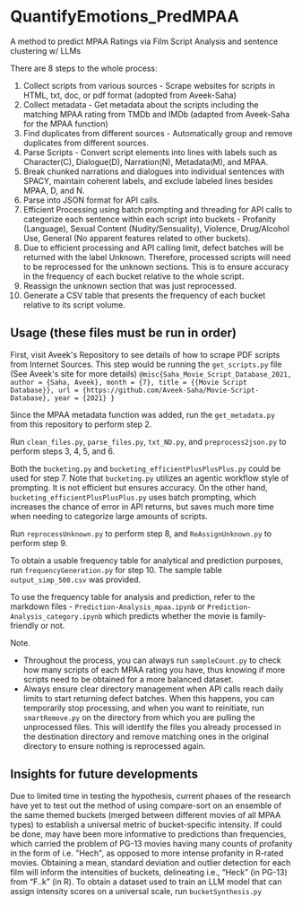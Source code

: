 # QuantifyEmotions_PredMPAA
A method to predict MPAA Ratings via Film Script Analysis and sentence clustering w/ LLMs

There are 8 steps to the whole process:

1. Collect scripts from various sources - Scrape websites for scripts in HTML, txt, doc, or pdf format (adopted from Aveek-Saha)
2. Collect metadata - Get metadata about the scripts including the matching MPAA rating from TMDb and IMDb (adapted from Aveek-Saha for the MPAA function)
3. Find duplicates from different sources - Automatically group and remove duplicates from different sources.
4. Parse Scripts - Convert script elements into lines with labels such as Character(C), Dialogue(D), Narration(N), Metadata(M), and MPAA.
5. Break chunked narrations and dialogues into individual sentences with SPACY, maintain coherent labels, and exclude labeled lines besides MPAA, D, and N.
6. Parse into JSON format for API calls.
7. Efficient Processing using batch prompting and threading for API calls to categorize each sentence within each script into buckets - Profanity (Language), Sexual Content (Nudity/Sensuality), Violence, Drug/Alcohol Use, General (No apparent features related to other buckets).
8. Due to efficient processing and API calling limit, defect batches will be returned with the label Unknown. Therefore, processed scripts will need to be reprocessed for the unknown sections. This is to ensure accuracy in the frequency of each bucket relative to the whole script.
9. Reassign the unknown section that was just reprocessed.
10. Generate a CSV table that presents the frequency of each bucket relative to its script volume. 

## Usage (these files must be run in order)

First, visit Aveek's Repository to see details of how to scrape PDF scripts from Internet Sources. This step would be running the `get_scripts.py` file (See Aveek's site for more details)
`@misc{Saha_Movie_Script_Database_2021,
    author = {Saha, Aveek},
    month = {7},
    title = {{Movie Script Database}},
    url = {https://github.com/Aveek-Saha/Movie-Script-Database},
    year = {2021}
}`

Since the MPAA metadata function was added, run the `get_metadata.py` from this repository to perform step 2. 

Run `clean_files.py`, `parse_files.py`, `txt_ND.py`, and `preprocess2json.py` to perform steps 3, 4, 5, and 6.

Both the `bucketing.py` and `bucketing_efficientPlusPlusPlus.py` could be used for step 7. Note that `bucketing.py` utilizes an agentic workflow style of prompting. It is not efficient but ensures accuracy. On the other hand, `bucketing_efficientPlusPlusPlus.py` uses batch prompting, which increases the chance of error in API returns, but saves much more time when needing to categorize large amounts of scripts. 

Run `reprocessUnknown.py` to perform step 8, and `ReAssignUnknown.py` to perform step 9.

To obtain a usable frequency table for analytical and prediction purposes, run `frequencyGeneration.py` for step 10. The sample table `output_simp_500.csv` was provided. 

To use the frequency table for analysis and prediction, refer to the markdown files - `Prediction-Analysis_mpaa.ipynb` or `Prediction-Analysis_category.ipynb` which predicts whether the movie is family-friendly or not.

Note.
- Throughout the process, you can always run `sampleCount.py` to check how many scripts of each MPAA rating you have, thus knowing if more scripts need to be obtained for a more balanced dataset.
- Always ensure clear directory management when API calls reach daily limits to start returning defect batches. When this happens, you can temporarily stop processing, and when you want to reinitiate, run `smartRemove.py` on the directory from which you are pulling the unprocessed files. This will identify the files you already processed in the destination directory and remove matching ones in the original directory to ensure nothing is reprocessed again.

## Insights for future developments
Due to limited time in testing the hypothesis, current phases of the research have yet to test out the method of using compare-sort on an ensemble of the same themed buckets (merged between different movies of all MPAA types) to establish a universal metric of bucket-specific intensity. If could be done, may have been more informative to predictions than frequencies, which carried the problem of PG-13 movies having many counts of profanity in the form of i.e. "Hech", as opposed to more intense profanity in R-rated movies. Obtaining a mean, standard deviation and outlier detection for each film will inform the intensities of buckets, delineating i.e., “Heck” (in PG-13) from “F..k” (in R). To obtain a dataset used to train an LLM model that can assign intensity scores on a universal scale, run `bucketSynthesis.py`


